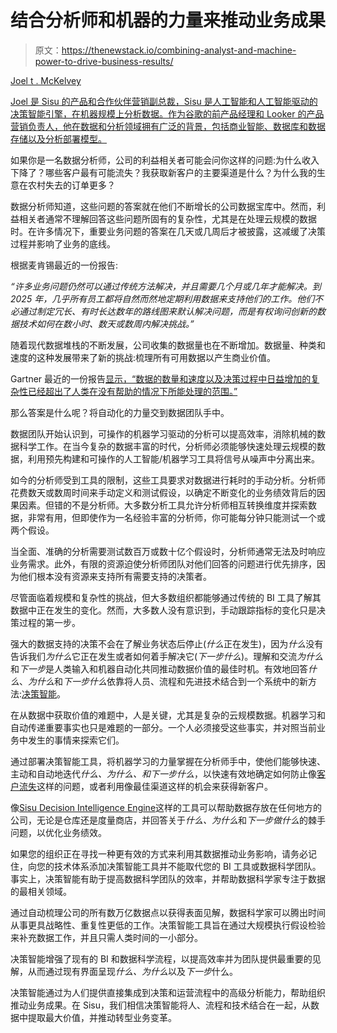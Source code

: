 # 结合分析师和机器的力量来推动业务成果

> 原文：<https://thenewstack.io/combining-analyst-and-machine-power-to-drive-business-results/>

[](https://www.linkedin.com/in/joelmckelvey/)

[Joel t . McKelvey](https://www.linkedin.com/in/joelmckelvey/)

[Joel 是 Sisu 的产品和合作伙伴营销副总裁，Sisu 是人工智能和人工智能驱动的决策智能引擎，在机器规模上分析数据。作为谷歌的前产品经理和 Looker 的产品营销负责人，他在数据和分析领域拥有广泛的背景，包括商业智能、数据库和数据存储以及分析部署模型。](https://www.linkedin.com/in/joelmckelvey/)

[](https://www.linkedin.com/in/joelmckelvey/)[](https://www.linkedin.com/in/joelmckelvey/)

如果你是一名数据分析师，公司的利益相关者可能会问你这样的问题:为什么收入下降了？哪些客户最有可能流失？我获取新客户的主要渠道是什么？为什么我的生意在农村失去的订单更多？

数据分析师知道，这些问题的答案就在他们不断增长的公司数据宝库中。然而，利益相关者通常不理解回答这些问题所固有的复杂性，尤其是在处理云规模的数据时。在许多情况下，重要业务问题的答案在几天或几周后才被披露，这减缓了决策过程并影响了业务的底线。

根据麦肯锡最近的一份报告:

*“许多业务问题仍然可以通过传统方法解决，并且需要几个月或几年才能解决。到 2025 年，几乎所有员工都将自然而然地定期利用数据来支持他们的工作。他们不必通过制定冗长、有时长达数年的路线图来默认解决问题，而是有权询问创新的数据技术如何在数小时、数天或数周内解决挑战。”*

随着现代数据堆栈的不断发展，公司收集的数据量也在不断增加。数据量、种类和速度的这种发展带来了新的挑战:梳理所有可用数据以产生商业价值。

Gartner 最近的一份报告[显示，“数据的数量和速度以及决策过程中日益增加的复杂性已经超出了人类在没有帮助的情况下所能处理的范围。”](https://www.gartner.com/document/code/757755?ref=ddisp&refval=4009918)

那么答案是什么呢？将自动化的力量交到数据团队手中。

数据团队开始认识到，可操作的机器学习驱动的分析可以提高效率，消除机械的数据科学工作。在当今复杂的数据丰富的时代，分析师必须能够快速处理云规模的数据，利用预先构建和可操作的人工智能/机器学习工具将信号从噪声中分离出来。

如今的分析师受到工具的限制，这些工具要求对数据进行耗时的手动分析。分析师花费数天或数周时间来手动定义和测试假设，以确定不断变化的业务绩效背后的因果因素。但错的不是分析师。大多数分析工具允许分析师相互转换维度并探索数据，非常有用，但即使作为一名经验丰富的分析师，你可能每分钟只能测试一个或两个假设。

当全面、准确的分析需要测试数百万或数十亿个假设时，分析师通常无法及时响应业务需求。此外，有限的资源迫使分析师团队对他们回答的问题进行优先排序，因为他们根本没有资源来支持所有需要支持的决策者。

尽管面临着规模和复杂性的挑战，但大多数组织都能够通过传统的 BI 工具了解其数据中正在发生的变化。然而，大多数人没有意识到，手动跟踪指标的变化只是决策过程的第一步。

强大的数据支持的决策不会在了解业务状态后停止(*什么*正在发生)，因为*什么*没有告诉我们*为什么*它正在发生或者如何着手解决它(*下一步什么*)。理解和交流*为什么*和*下一步*是人类输入和机器自动化共同推动数据价值的最佳时机。有效地回答*什么*、*为什么*和*下一步什么*依靠将人员、流程和先进技术结合到一个系统中的新方法:[决策智能](https://sisudata.com/resources/guides-and-whitepapers/decision-intelligence)。

在从数据中获取价值的难题中，人是关键，尤其是复杂的云规模数据。机器学习和自动传递重要事实也只是难题的一部分。一个人必须接受这些事实，并对照当前业务中发生的事情来探索它们。

通过部署决策智能工具，将机器学习的力量掌握在分析师手中，使他们能够快速、主动和自动地迭代*什么、为什么、*和*下一步什么*，以快速有效地确定如何防止像[客户流失](https://sisudata.com/resources/ebooks/analyze-and-maximize-customer-retention)这样的问题，或者利用像最佳渠道这样的机会来获得新客户。

像[Sisu Decision Intelligence Engine](https://sisudata.com/)这样的工具可以帮助数据存放在任何地方的公司，无论是仓库还是度量商店，并回答关于*什么、为什么*和*下一步做什么*的棘手问题，以优化业务绩效。

如果您的组织正在寻找一种更有效的方式来利用其数据推动业务影响，请务必记住，向您的技术体系添加决策智能工具并不能取代您的 BI 工具或数据科学团队。事实上，决策智能有助于提高数据科学团队的效率，并帮助数据科学家专注于数据的最相关领域。

通过自动梳理公司的所有数万亿数据点以获得表面见解，数据科学家可以腾出时间从事更具战略性、重复性更低的工作。决策智能工具旨在通过大规模执行假设检验来补充数据工作，并且只需人类时间的一小部分。

决策智能增强了现有的 BI 和数据科学流程，以提高效率并为团队提供最重要的见解，从而通过现有界面呈现*什么、为什么*以及*下一步*什么。

决策智能通过为人们提供直接集成到决策和运营流程中的高级分析能力，帮助组织推动业务成果。在 Sisu，我们相信决策智能将人、流程和技术结合在一起，从数据中提取最大价值，并推动转型业务变革。

<svg xmlns:xlink="http://www.w3.org/1999/xlink" viewBox="0 0 68 31" version="1.1"><title>Group</title> <desc>Created with Sketch.</desc></svg>